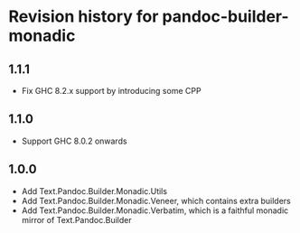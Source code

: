 # Revision history for pandoc-builder-monadic

## 1.1.1

* Fix GHC 8.2.x support by introducing some CPP

## 1.1.0

* Support GHC 8.0.2 onwards

## 1.0.0

* Add Text.Pandoc.Builder.Monadic.Utils
* Add Text.Pandoc.Builder.Monadic.Veneer, which contains extra builders
* Add Text.Pandoc.Builder.Monadic.Verbatim, which is a faithful monadic mirror of Text.Pandoc.Builder
